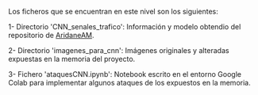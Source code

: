 Los ficheros que se encuentran en este nivel son los siguientes:

1- Directorio 'CNN_senales_trafico': Información y modelo obtendio del repositorio de [AridaneAM](https://github.com/AridaneAM/OpenCV-senales-de-trafico).

2- Directorio 'imagenes_para_cnn': Imágenes originales y alteradas expuestas en la memoria del proyecto.

3- Fichero 'ataquesCNN.ipynb': Notebook escrito en el entorno Google Colab para implementar algunos ataques de los expuestos en la memoria.
